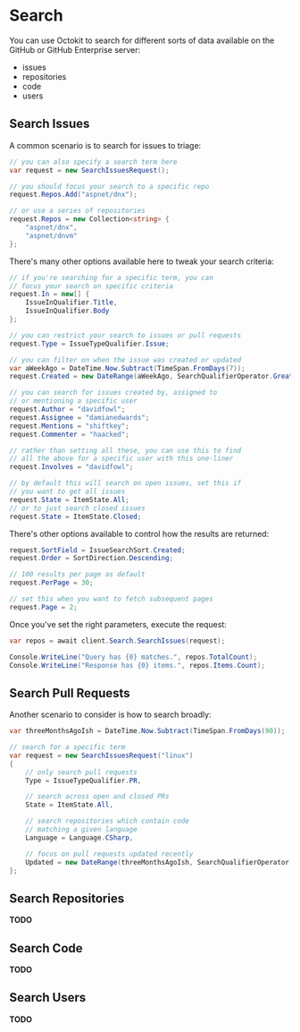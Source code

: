 # Search

You can use Octokit to search for different sorts of data available
on the GitHub or GitHub Enterprise server:

 - issues
 - repositories
 - code
 - users

## Search Issues

A common scenario is to search for issues to triage:

```csharp
// you can also specify a search term here
var request = new SearchIssuesRequest();

// you should focus your search to a specific repo
request.Repos.Add("aspnet/dnx");

// or use a series of repositories
request.Repos = new Collection<string> {
    "aspnet/dnx",
    "aspnet/dnvm"
};
```

There's many other options available here to tweak
your search criteria:

```csharp
// if you're searching for a specific term, you can
// focus your search on specific criteria
request.In = new[] {
    IssueInQualifier.Title,
    IssueInQualifier.Body
};

// you can restrict your search to issues or pull requests
request.Type = IssueTypeQualifier.Issue;

// you can filter on when the issue was created or updated
var aWeekAgo = DateTime.Now.Subtract(TimeSpan.FromDays(7));
request.Created = new DateRange(aWeekAgo, SearchQualifierOperator.GreaterThan)

// you can search for issues created by, assigned to
// or mentioning a specific user
request.Author = "davidfowl";
request.Assignee = "damianedwards";
request.Mentions = "shiftkey";
request.Commenter = "haacked";

// rather than setting all these, you can use this to find
// all the above for a specific user with this one-liner
request.Involves = "davidfowl";

// by default this will search on open issues, set this if
// you want to get all issues
request.State = ItemState.All;
// or to just search closed issues
request.State = ItemState.Closed;
```

There's other options available to control how the results are returned:

```csharp
request.SortField = IssueSearchSort.Created;
request.Order = SortDirection.Descending;

// 100 results per page as default
request.PerPage = 30;

// set this when you want to fetch subsequent pages
request.Page = 2;
```

Once you've set the right parameters, execute the request:

```csharp
var repos = await client.Search.SearchIssues(request);

Console.WriteLine("Query has {0} matches.", repos.TotalCount);
Console.WriteLine("Response has {0} items.", repos.Items.Count);
```

## Search Pull Requests

Another scenario to consider is how to search broadly:

```csharp
var threeMonthsAgoIsh = DateTime.Now.Subtract(TimeSpan.FromDays(90));

// search for a specific term
var request = new SearchIssuesRequest("linux")
{
    // only search pull requests
    Type = IssueTypeQualifier.PR,

    // search across open and closed PRs
    State = ItemState.All,

    // search repositories which contain code
    // matching a given language
    Language = Language.CSharp,

    // focus on pull requests updated recently
    Updated = new DateRange(threeMonthsAgoIsh, SearchQualifierOperator.GreaterThan)
};
```



## Search Repositories

**TODO**

## Search Code

**TODO**

## Search Users

**TODO**

